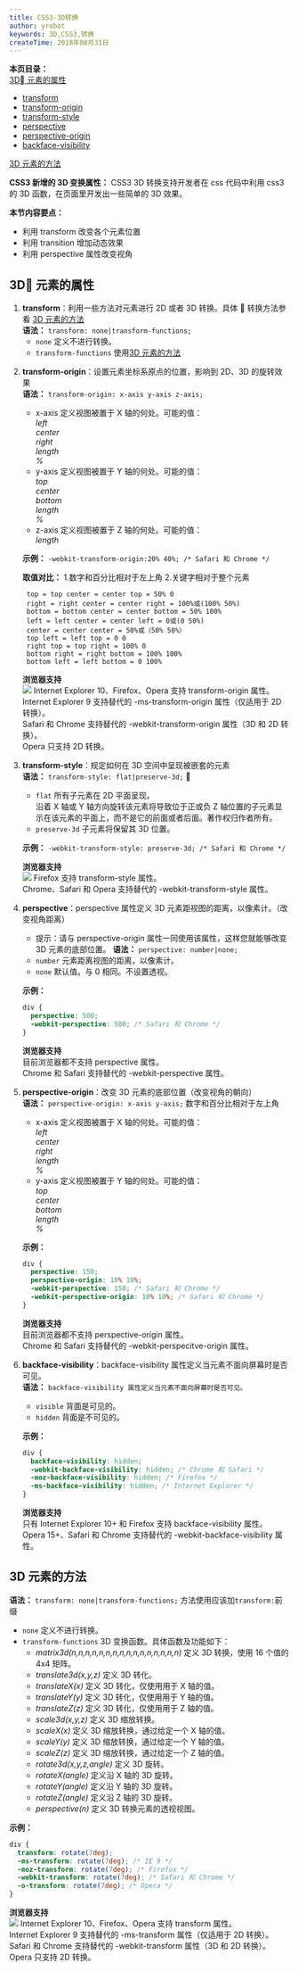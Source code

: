 ```yaml
---
title: CSS3-3D转换
author: yrobot
keywords: 3D,CSS3,转换
createTime: 2018年08月31日
---
```


**本页目录：**  
[3D 元素的属性](#id1)

- [transform](#id11)
- [transform-origin](#id12)
- [transform-style](#id13)
- [perspective](#id14)
- [perspective-origin](#id15)
- [backface-visibility](#id16)

[3D 元素的方法](#id2)

**CSS3 新增的 3D 变换属性：** CSS3 3D 转换支持开发者在 css 代码中利用 css3 的 3D 函数，在页面里开发出一些简单的 3D 效果。

**本节内容要点：**

- 利用 transform 改变各个元素位置
- 利用 transition 增加动态效果
- 利用 perspective 属性改变视角

<a href="" id="id1"></a>

## 3D 元素的属性

<a href="" id="id11"></a>

1. **transform**：利用一些方法对元素进行 2D 或者 3D 转换。具体  转换方法参看 [3D 元素的方法](#id2)  
   **语法：** `transform: none|transform-functions;`
   - `none` 定义不进行转换。
   - `transform-functions` 使用[3D 元素的方法](#id2)

<a href="" id="id12"></a>

2. **transform-origin**：设置元素坐标系原点的位置，影响到 2D、3D 的旋转效果  
    **语法：** `transform-origin: x-axis y-axis z-axis;`

   - x-axis 定义视图被置于 X 轴的何处。可能的值：  
     _left_  
     _center_  
     _right_  
     _length_  
     _%_
   - y-axis 定义视图被置于 Y 轴的何处。可能的值：  
     _top_  
     _center_  
     _bottom_  
     _length_  
     _%_
   - z-axis 定义视图被置于 Z 轴的何处。可能的值：  
     _length_

   **示例：** `-webkit-transform-origin:20% 40%; /* Safari 和 Chrome */`

   **取值对比：** 1.数字和百分比相对于左上角 2.关键字相对于整个元素

   ```
    top = top center = center top = 50% 0
    right = right center = center right = 100%或(100% 50%)
    bottom = bottom center = center bottom = 50% 100%
    left = left center = center left = 0或(0 50%)
    center = center center = 50%或（50% 50%）
    top left = left top = 0 0
    right top = top right = 100% 0
    bottom right = right bottom = 100% 100%
    bottom left = left bottom = 0 100%
   ```

   **浏览器支持**  
   ![](https://ws1.sinaimg.cn/large/006tNbRwgy1fut27g9rczj30v806oabn.jpg)
   Internet Explorer 10、Firefox、Opera 支持 transform-origin 属性。  
   Internet Explorer 9 支持替代的 -ms-transform-origin 属性（仅适用于 2D 转换）。  
   Safari 和 Chrome 支持替代的 -webkit-transform-origin 属性（3D 和 2D 转换）。  
   Opera 只支持 2D 转换。

<a href="" id="id13"></a>

3. **transform-style**：规定如何在 3D 空间中呈现被嵌套的元素  
    **语法：** `transform-style: flat|preserve-3d;` 

   - `flat` 所有子元素在 2D 平面呈现。  
      沿着 X 轴或 Y 轴方向旋转该元素将导致位于正或负 Z 轴位置的子元素显示在该元素的平面上，而不是它的前面或者后面。著作权归作者所有。
   - `preserve-3d` 子元素将保留其 3D 位置。

   **示例：** `-webkit-transform-style: preserve-3d; /* Safari 和 Chrome */`

   **浏览器支持**  
   ![](https://ws1.sinaimg.cn/large/006tNbRwgy1fut2ohsc19j30v006mtae.jpg)
   Firefox 支持 transform-style 属性。  
   Chrome、Safari 和 Opera 支持替代的 -webkit-transform-style 属性。

<a href="" id="id14"></a>

4. **perspective**：perspective 属性定义 3D 元素距视图的距离，以像素计。（改变视角距离）

   - 提示：请与 perspective-origin 属性一同使用该属性，这样您就能够改变 3D 元素的底部位置。
     **语法：** `perspective: number|none;`
   - `number` 元素距离视图的距离，以像素计。
   - `none` 默认值。与 0 相同。不设置透视。

   **示例：**

   ```css
   div {
     perspective: 500;
     -webkit-perspective: 500; /* Safari 和 Chrome */
   }
   ```

   **浏览器支持**  
   目前浏览器都不支持 perspective 属性。  
   Chrome 和 Safari 支持替代的 -webkit-perspective 属性。

<a href="" id="id15"></a>

5. **perspective-origin**：改变 3D 元素的底部位置（改变视角的朝向）  
    **语法：** `perspective-origin: x-axis y-axis;` 数字和百分比相对于左上角

   - x-axis 定义视图被置于 X 轴的何处。可能的值：  
     _left_  
     _center_  
     _right_  
     _length_  
     _%_
   - y-axis 定义视图被置于 Y 轴的何处。可能的值：  
     _top_  
     _center_  
     _bottom_  
     _length_  
     _%_

   **示例：**

   ```css
   div {
     perspective: 150;
     perspective-origin: 10% 10%;
     -webkit-perspective: 150; /* Safari 和 Chrome */
     -webkit-perspective-origin: 10% 10%; /* Safari 和 Chrome */
   }
   ```

   **浏览器支持**  
   目前浏览器都不支持 perspective-origin 属性。  
   Chrome 和 Safari 支持替代的 -webkit-perspecitve-origin 属性。

<a href="" id="id16"></a>

6. **backface-visibility**：backface-visibility 属性定义当元素不面向屏幕时是否可见。  
    **语法：** `backface-visibility 属性定义当元素不面向屏幕时是否可见。`

   - `visible` 背面是可见的。
   - `hidden` 背面是不可见的。

   **示例：**

   ```css
   div {
     backface-visibility: hidden;
     -webkit-backface-visibility: hidden; /* Chrome 和 Safari */
     -moz-backface-visibility: hidden; /* Firefox */
     -ms-backface-visibility: hidden; /* Internet Explorer */
   }
   ```

   **浏览器支持**  
    只有 Internet Explorer 10+ 和 Firefox 支持 backface-visibility 属性。  
    Opera 15+、Safari 和 Chrome 支持替代的 -webkit-backface-visibility 属性。  
   <a id='id2'></a>

## 3D 元素的方法

**语法：** `transform: none|transform-functions;` 方法使用应该加`transform:`前缀

- `none` 定义不进行转换。
- `transform-functions` 3D 变换函数。具体函数及功能如下：
  - _matrix3d(n,n,n,n,n,n,n,n,n,n,n,n,n,n,n,n)_ 定义 3D 转换，使用 16 个值的 4x4 矩阵。
  - _translate3d(x,y,z)_ 定义 3D 转化。
  - _translateX(x)_ 定义 3D 转化，仅使用用于 X 轴的值。
  - _translateY(y)_ 定义 3D 转化，仅使用用于 Y 轴的值。
  - _translateZ(z)_ 定义 3D 转化，仅使用用于 Z 轴的值。
  - _scale3d(x,y,z)_ 定义 3D 缩放转换。
  - _scaleX(x)_ 定义 3D 缩放转换，通过给定一个 X 轴的值。
  - _scaleY(y)_ 定义 3D 缩放转换，通过给定一个 Y 轴的值。
  - _scaleZ(z)_ 定义 3D 缩放转换，通过给定一个 Z 轴的值。
  - _rotate3d(x,y,z,angle)_ 定义 3D 旋转。
  - _rotateX(angle)_ 定义沿 X 轴的 3D 旋转。
  - _rotateY(angle)_ 定义沿 Y 轴的 3D 旋转。
  - _rotateZ(angle)_ 定义沿 Z 轴的 3D 旋转。
  - _perspective(n)_ 定义 3D 转换元素的透视视图。

**示例：**

```css
div {
  transform: rotate(7deg);
  -ms-transform: rotate(7deg); /* IE 9 */
  -moz-transform: rotate(7deg); /* Firefox */
  -webkit-transform: rotate(7deg); /* Safari 和 Chrome */
  -o-transform: rotate(7deg); /* Opera */
}
```

**浏览器支持**  
![](https://ws4.sinaimg.cn/large/006tNbRwgy1fuqf7u1vz0j30u204ot9y.jpg)
Internet Explorer 10、Firefox、Opera 支持 transform 属性。  
Internet Explorer 9 支持替代的 -ms-transform 属性（仅适用于 2D 转换）。  
Safari 和 Chrome 支持替代的 -webkit-transform 属性（3D 和 2D 转换）。  
Opera 只支持 2D 转换。

